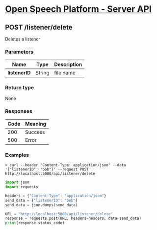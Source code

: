 
# [Open Speech Platform - Server API](../api.md)

## POST /listener/delete

Deletes a listener

### Parameters


Name | Type | Description
--- | --- | ---
**listenerID** | String | file name

### Return type

None

### Responses

Code | Meaning
--- | ---
200 | Success
500 | Error


### Examples

```
> curl --header "Content-Type: application/json" --data '{"listenerID": "bob"}' --request POST http://localhost:5000/api/listener/delete
```

```python
import json
import requests

headers = {"Content-Type": "application/json"}
send_data = {"listenerID": "bob"}
send_data = json.dumps(send_data)

URL = "http://localhost:5000/api/listener/delete"
response = requests.post(URL, headers=headers, data=send_data)
print(response.status_code)
```

